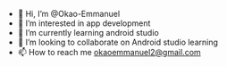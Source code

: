 - 👋 Hi, I’m @Okao-Emmanuel
- 👀 I’m interested in app development
- 🌱 I’m currently learning android studio
- 💞️ I’m looking to collaborate on Android studio learning
- 📫 How to reach me okaoemmanuel2@gmail.com

<!---
Okao-Emmanuel/Okao-Emmanuel is a ✨ special ✨ repository because its `README.md` (this file) appears on your GitHub profile.
You can click the Preview link to take a look at your changes.
--->
